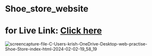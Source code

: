 # Shoe_store_website

# for Live Link: [Click here](https://ecommerceshoes01.netlify.app/)




![screencapture-file-C-Users-krish-OneDrive-Desktop-web-practise-Shoe-Store-index-html-2024-02-02-19_58_19](https://github.com/Krishna-A17/Shoe_stoe_website/assets/123158613/263cb5d6-0225-4e1c-ae2c-83c0de182a34)
